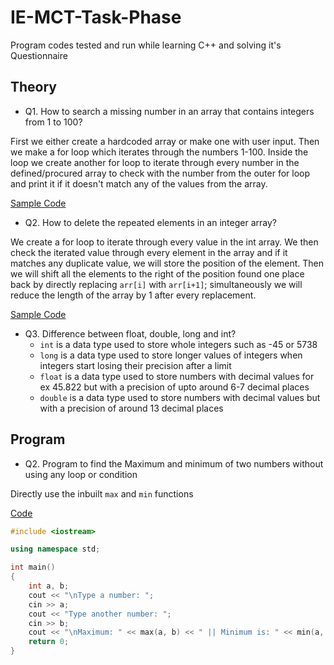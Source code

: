 # IE-MCT-Task-Phase

Program codes tested and run while learning C++ and solving it's Questionnaire

## Theory

- Q1. How to search a missing number in an array that contains integers from 1 to 100?

First we either create a hardcoded array or make one with user input.
Then we make a for loop which iterates through the numbers 1-100. Inside the loop we create another for loop to iterate through every number in the defined/procured array to check with the number from the outer for loop and print it if it doesn't match any of the values from the array.

[Sample Code](/Theory_Codes/Q1/testing.cpp)

- Q2. How to delete the repeated elements in an integer array?

We create a for loop to iterate through every value in the int array. We then check the iterated value through every element in the array and if it matches any duplicate value, we will store the position of the element.
Then we will shift all the elements to the right of the position found one place back by directly replacing `arr[i]` with `arr[i+1]`; simultaneously we will reduce the length of the array by 1 after every replacement.

[Sample Code](/Theory_Codes/Q2/testing.cpp)

- Q3. Difference between float, double, long and int?
    - `int` is a data type used to store whole integers such as -45 or 5738
    - `long` is a data type used to store longer values of integers when integers start losing their precision after a limit
    - `float` is a data type used to store numbers with decimal values for ex 45.822 but with a precision of upto around 6-7 decimal places
    - `double` is a data type used to store numbers with decimal values but with a precision of around 13 decimal places

## Program

- Q2. Program to find the Maximum and minimum of two numbers without using any loop or condition

Directly use the inbuilt `max` and `min` functions 

[Code](/Program_Codes/Q2/testing.cpp)

```cpp
#include <iostream>

using namespace std;

int main()
{
    int a, b;
    cout << "\nType a number: ";
    cin >> a;
    cout << "Type another number: ";
    cin >> b;
    cout << "\nMaximum: " << max(a, b) << " || Minimum is: " << min(a, b) << "\n\n";
    return 0;
}
```

